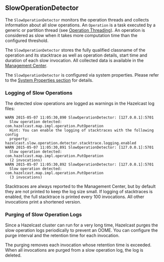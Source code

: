 
## SlowOperationDetector

The `SlowOperationDetector` monitors the operation threads and collects information about all slow operations. An `Operation` is a task executed by a generic or partition thread (see [Operation Threading](#operation-threading)). An operation is considered as slow when it takes more computation time than the configured threshold.

The `SlowOperationDetector` stores the fully qualified classname of the operation and its stacktrace as well as operation details, start time and duration of each slow invocation. All collected data is available in the [Management Center](#members).

The `SlowOperationDetector` is configured via system properties. Please refer to the [System Properties section](#system-properties) for details.

### Logging of Slow Operations

The detected slow operations are logged as warnings in the Hazelcast log files:

```
WARN 2015-05-07 11:05:30,890 SlowOperationDetector: [127.0.0.1]:5701
  Slow operation detected: com.hazelcast.map.impl.operation.PutOperation
  Hint: You can enable the logging of stacktraces with the following config
  property: hazelcast.slow.operation.detector.stacktrace.logging.enabled
WARN 2015-05-07 11:05:30,891 SlowOperationDetector: [127.0.0.1]:5701
  Slow operation detected: com.hazelcast.map.impl.operation.PutOperation
  (2 invocations)
WARN 2015-05-07 11:05:30,892 SlowOperationDetector: [127.0.0.1]:5701
  Slow operation detected: com.hazelcast.map.impl.operation.PutOperation
  (3 invocations)
```

Stacktraces are always reported to the Management Center, but by default they are not printed to keep the log size small. If logging of stacktraces is enabled, the full stacktrace is printed every 100 invocations. All other invocations print a shortened version.

### Purging of Slow Operation Logs

Since a Hazelcast cluster can run for a very long time, Hazelcast purges the slow operation logs periodically to prevent an OOME. You can configure the purge interval and the retention time for each invocation.

The purging removes each invocation whose retention time is exceeded. When all invocations are purged from a slow operation log, the log is deleted.
